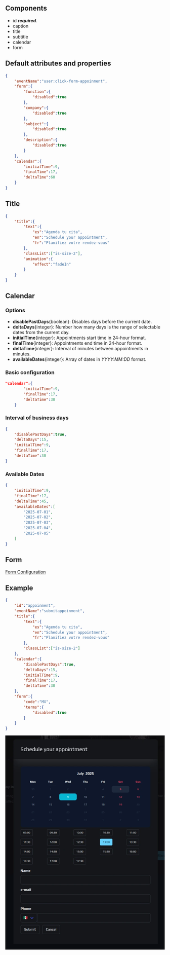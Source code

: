 ## Components
- id _**required**_.
- caption
- title
- subtitle
- calendar
- form

## Default attributes and properties
```json
{
    "eventName":"user:click-form-appoinment",
    "form":{
        "function":{
            "disabled":true
        },
        "company":{
            "disabled":true
        },
        "subject":{
            "disabled":true
        },
        "description":{
            "disabled":true
        }
    },
    "calendar":{
        "initialTime":9,
        "finalTime":17,
        "deltaTime":60
    }
}
```
## Title
```json
{
    "title":{
        "text":{
            "es":"Agenda tu cita",
            "en":"Schedule your appointment",
            "fr":"Planifiez votre rendez-vous"
        },
        "classList":["is-size-2"],
        "animation":{
            "effect":"fadeIn"
        }
    }
}
```
## Calendar

### Options

- **disablePastDays**{boolean}: Disables days before the current date.
- **deltaDays**{integer}: Number how many days is the range of selectable dates from the current day.
- **initialTime**{integer}: Appointments start time in 24-hour format.
- **finalTime**{integer}: Appointments end time in 24-hour format.
- **deltaTime**{integer}: Interval of minutes between appointments in minutes.
- **availableDates**{integer}: Array of dates in _YYYY:MM:DD_ format.

### Basic configuration
```json
"calendar":{
        "initialTime":9,
        "finalTime":17,
        "deltaTime":30
    }
```

### Interval of business days
```json
{
    "disablePastDays":true,
    "deltaDays":15,
    "initialTime":9,
    "finalTime":17,
    "deltaTime":30
}
```
### Available Dates

```json
{
    "initialTime":9,
    "finalTime":17,
    "deltaTime":45,
    "availableDates":[
        "2025-07-01",
        "2025-07-02",
        "2025-07-03",
        "2025-07-04",
        "2025-07-05"
    ]
}
```
## Form

[Form Configuration](/documentation/forms/)

## Example
```json
{
    "id":"appoinment",
    "eventName":"submitappoinment",
    "title":{
        "text":{
            "es":"Agenda tu cita",
            "en":"Schedule your appointment",
            "fr":"Planifiez votre rendez-vous"
        },
        "classList":["is-size-2"]
    },
    "calendar":{
        "disablePastDays":true,
        "deltaDays":15,
        "initialTime":9,
        "finalTime":17,
        "deltaTime":30
    },
    "form":{
        "code":"MX",
        "terms":{
            "disabled":true
        }
    }
}
```


![FormAppoinment View](/assets/images/docs/form_appoinment.webp)
